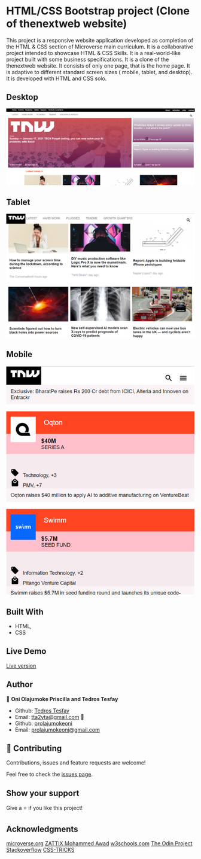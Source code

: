 
# HTML/CSS Bootstrap project (Clone of thenextweb website)

This project is a responsive website application developed as completion of the HTML & CSS section of Microverse main curriculum. It is a collaborative project intended to showcase HTML & CSS Skills. It is a real-world-like project built with some business specifications. It is a clone of the thenextweb website. It consists of only one page, that is the home page. It is adaptive to different standard screen sizes ( mobile, tablet, and desktop). It is developed with HTML and CSS solo.

## Desktop

![screenshot](./img/readme-img1.png)

## Tablet

![screenshot](./img/readme-img2.png)

## Mobile

![screenshot](./img/readme-img3.png)

## Built With

- HTML,
- CSS

## Live Demo

<a href="https://rawcdn.githack.com/prolajumokeoni/The-Next-Web/9d56f4ded445fa451a1ce60a064939def16ca662/index.html">Live version</a>

## Author

👤 **Oni Olajumoke Priscilla and Tedros Tesfay**

- Github: [Tedros Tesfay](https://github.com/tta2yta)
- Email: tta2yta@gmail.com
👤
- Github: [prolajumokeoni](https://github.com/prolajumokeoni)
- Email: prolajumokeoni@gmail.com

## 🤝 Contributing

Contributions, issues and feature requests are welcome!

Feel free to check the <a href="https://github.com/prolajumokeoni/The-Next-Web/issues/1#issue-795117627" target="_blank">issues page</a>.

## Show your support

Give a ⭐️ if you like this project!

## Acknowledgments
[microverse.org](https://www.microverse.org/)
[ZATTIX Mohammed Awad](https://www.behance.nehttps://www.microverse.org/t/gallery/24796463/ZATTIX)
[w3schools.com](https://www.w3schools.com/)
[The Odin Project](www.theodinproject.com)
[Stackoverflow](https://www.stackoverflow.com/)
[CSS-TRICKS](https://css-tricks.com/)
